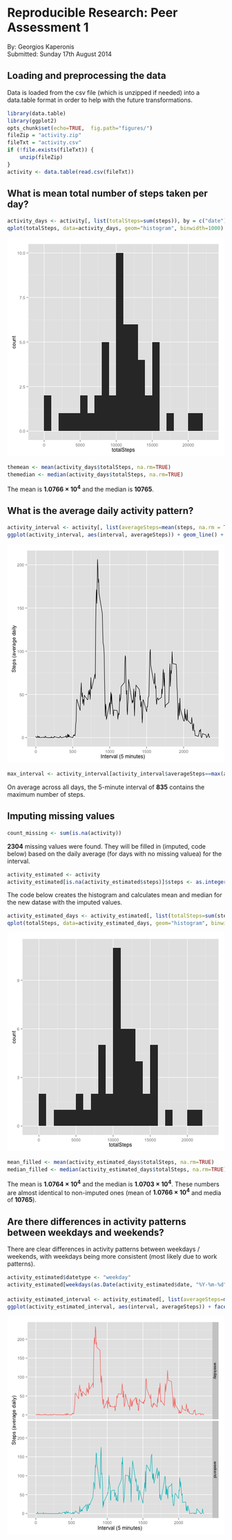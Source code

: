 # Reproducible Research: Peer Assessment 1
By: Georgios Kaperonis  
Submitted: Sunday 17th August 2014

## Loading and preprocessing the data
Data is loaded from the csv file (which is unzipped if needed) into a data.table format in order to help with the future transformations.

```r
library(data.table)
library(ggplot2)
opts_chunk$set(echo=TRUE,  fig.path="figures/")
fileZip = "activity.zip"
fileTxt = "activity.csv"
if (!file.exists(fileTxt)) {
    unzip(fileZip) 
}
activity <- data.table(read.csv(fileTxt))
```

## What is mean total number of steps taken per day?

```r
activity_days <- activity[, list(totalSteps=sum(steps)), by = c("date")]
qplot(totalSteps, data=activity_days, geom="histogram", binwidth=1000)
```

![plot of chunk unnamed-chunk-2](figures/unnamed-chunk-2.png) 

```r
themean <- mean(activity_days$totalSteps, na.rm=TRUE)
themedian <- median(activity_days$totalSteps, na.rm=TRUE)
```
The mean is **1.0766 &times; 10<sup>4</sup>** and the median is **10765**.

## What is the average daily activity pattern?

```r
activity_interval <- activity[, list(averageSteps=mean(steps, na.rm = TRUE)), by = c("interval")]
ggplot(activity_interval, aes(interval, averageSteps)) + geom_line() + ylab("Steps (average daily") + xlab("Interval (5 minutes)")
```

![plot of chunk unnamed-chunk-3](figures/unnamed-chunk-3.png) 

```r
max_interval <- activity_interval[activity_interval$averageSteps==max(activity_interval$averageSteps)]$interval
```
On average across all days, the 5-minute interval of **835** contains the maximum number of steps.

## Imputing missing values


```r
count_missing <- sum(is.na(activity))
```
**2304** missing values were found. They will be filled in (imputed, code below) based on the daily average (for days with no missing valuea) for the interval.


```r
activity_estimated <- activity
activity_estimated[is.na(activity_estimated$steps)]$steps <- as.integer(activity_interval[activity_interval$interval == activity_estimated[is.na(activity_estimated$steps)]$interval]$averageSteps)
```

The code below creates the histogram and calculates mean and median for the new datase with the imputed values.

```r
activity_estimated_days <- activity_estimated[, list(totalSteps=sum(steps)), by = c("date")]
qplot(totalSteps, data=activity_estimated_days, geom="histogram", binwidth=1000)
```

![plot of chunk unnamed-chunk-6](figures/unnamed-chunk-6.png) 

```r
mean_filled <- mean(activity_estimated_days$totalSteps, na.rm=TRUE)
median_filled <- median(activity_estimated_days$totalSteps, na.rm=TRUE)
```
The mean is **1.0764 &times; 10<sup>4</sup>** and the median is **1.0703 &times; 10<sup>4</sup>**. These numbers are almost identical to non-imputed ones (mean of **1.0766 &times; 10<sup>4</sup>** and media of **10765**).

## Are there differences in activity patterns between weekdays and weekends?
There are clear differences in activity patterns between weekdays / weekends, with weekdays being more consistent (most likely due to work patterns).

```r
activity_estimated$datetype <- "weekday"
activity_estimated[weekdays(as.Date(activity_estimated$date, "%Y-%m-%d")) %in% c("Saturday", "Sunday")]$datetype <- "weekend"

activity_estimated_interval <- activity_estimated[, list(averageSteps=mean(steps, na.rm = TRUE)), by = c("datetype", "interval")]
ggplot(activity_estimated_interval, aes(interval, averageSteps)) + facet_grid(datetype ~ .) + geom_line(aes(color = datetype), show_guide=FALSE) + ylab("Steps (average daily)") + xlab("Interval (5 minutes)")
```

![plot of chunk unnamed-chunk-7](figures/unnamed-chunk-7.png) 
